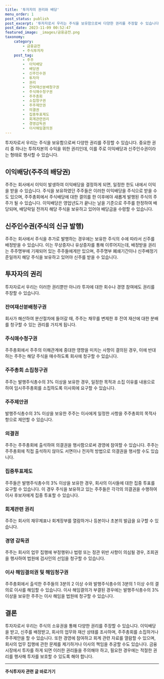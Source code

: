 ```yaml
---
title: '투자자의 권리와 배당'
menu_order: 1
post_status: publish
post_excerpt: '투자자로서 우리는 주식을 보유함으로써 다양한 권리를 주장할 수 있습니다. 중요한 권리 중 하나는 투하자본의 수익을 위한 권리인데, 이를 주로 이익배당과 신주인수권이라는 형태로 행사할 수 있습니다.'
post_date: 2023-11-09 00:52:47
featured_image: _images/금융금전.png
taxonomy:
    category:
        - 금융금전
        - 주식투자자
    post_tag:
        - 주주
        -  이익배당
        -  배당권
        -  신주인수권
        -  투자자
        -  권리
        -  잔여재산분배청구권
        -  주식매수청구권
        -  주주총회
        -  소집청구권
        -  주주제안권
        -  의결권
        -  집중투표제도
        -  회계관련권리
        -  경영감독권
        -  이사해임결의권
---
```



투자자로서 우리는 주식을 보유함으로써 다양한 권리를 주장할 수 있습니다. 중요한 권리 중 하나는 투하자본의 수익을 위한 권리인데, 이를 주로 이익배당과 신주인수권이라는 형태로 행사할 수 있습니다.

## 이익배당(주주의 배당권)

주주는 회사에서 이익이 발생하여 이익배당을 결정하게 되면, 일정한 한도 내에서 이익을 받을 수 있습니다. 주식을 보유하였던 주주들은 이러한 이익배당을 주식으로 받을 수도 있으며, 주주총회에서 주식배당에 대한 결의를 한 이후에야 새롭게 발행된 주식의 주주가 될 수 있습니다. 이익배당은 영업년도가 끝나는 날을 기준으로 주주를 한정하여 배당되며, 배당락일 전까지 해당 주식을 보유하고 있어야 배당금을 수령할 수 있습니다.

## 신주인수권(주식의 신규 발행)

주주는 회사에서 주식을 추가로 발행하는 경우에는 보유한 주식의 수에 따라서 신주를 배정받을 수 있습니다. 이는 무상증자나 유상증자를 통해 이루어지는데, 배정받을 권리는 주주명부에 기재되어 있는 주주들에게만 있으며, 주주명부 폐쇄기간이나 신주배정기준일까지 해당 주식을 보유하고 있어야 신주를 받을 수 있습니다.

## 투자자의 권리

투자자로서 우리는 이러한 권리뿐만 아니라 투자에 대한 회수나 경영 참여에도 권리를 주장할 수 있습니다.

### 잔여재산분배청구권

회사가 해산하여 분산절차에 들어갈 때, 주주는 채무를 변제한 후 잔여 재산에 대한 분배를 청구할 수 있는 권리를 가지게 됩니다.

### 주식매수청구권

주주총회에서 주주의 이해관계에 중대한 영향을 미치는 사항이 결의된 경우, 이에 반대하는 주주는 해당 주식을 매수하도록 회사에 청구할 수 있습니다.

### 주주총회 소집청구권

주주는 발행주식총수의 3% 이상을 보유한 경우, 일정한 목적과 소집 이유를 내용으로 하여 임시주주총회를 소집하도록 이사회에 요구할 수 있습니다.

### 주주제안권

발행주식총수의 3% 이상을 보유한 주주는 이사에게 일정한 사항을 주주총회의 목적사항으로 제안할 수 있습니다.

### 의결권

주주는 주주총회에 출석하여 의결권을 행사함으로써 경영에 참여할 수 있습니다. 주주는 주주총회에 직접 출석하지 않아도 서면이나 전자적 방법으로 의결권을 행사할 수도 있습니다.

### 집중투표제도

주주들은 발행주식총수의 3% 이상을 보유한 경우, 회사의 이사들에 대한 집중 투표를 요구할 수 있습니다. 이 경우 주식을 보유하고 있는 주주들은 각각의 의결권을 수행하여 이사 후보자에게 집중 투표할 수 있습니다.

### 회계관련 권리

주주는 회사의 재무제표나 회계장부를 열람하거나 등본이나 초본의 발급을 요구할 수 있습니다.

### 경영 감독권

주주는 회사의 업무 집행에 부정행위나 법령 또는 정관 위반 사항이 의심될 경우, 조회권을 행사하여 법원에 검사인의 선임을 청구할 수 있습니다.

### 이사 해임결의권 및 해임청구권

주주총회에서 출석한 주주들의 3분의 2 이상 수와 발행주식총수의 3분의 1 이상 수의 결의로 이사를 해임할 수 있습니다. 이사 해임결의가 부결된 경우에는 발행주식총수의 3% 이상을 보유한 주주는 이사 해임을 법원에 청구할 수 있습니다.

## 결론

투자자로서 우리는 주식의 소유권을 통해 다양한 권리를 주장할 수 있습니다. 이익배당을 받고, 신주를 배정받고, 회사의 업무와 재산 상태를 조사하며, 주주총회를 소집하거나 주주제안을 할 수 있습니다. 또한 경영에 참여하고 회계 관련 자료를 열람할 수 있으며, 회사의 업무 집행에 관한 문제를 제기하거나 이사의 책임을 추궁할 수도 있습니다. 금융시장에서 투자를 하게 되면 이러한 권리들을 주의해야 하고, 필요한 경우에는 적절한 권리를 행사해 투자를 보호할 수 있도록 해야 합니다.
<!-- wp:separator -->
<hr class="wp-block-separator has-alpha-channel-opacity"/>
<!-- /wp:separator -->

<!-- wp:group {"backgroundColor":"base","layout":{"type":"constrained"}} -->
<div class="wp-block-group has-base-background-color has-background"><!-- wp:paragraph {"align":"center","fontSize":"medium"} -->
<p class="has-text-align-center has-large-font-size"><strong>주식투자자 관련 글 바로가기</strong></p>
<!-- /wp:paragraph -->


<!-- wp:latest-posts
{"categories":[{"id":15119,"count":19,"description":"","link":"https://uknowlaw.com/category/%ec%a3%bc%ec%8b%9d%ed%88%ac%ec%9e%90%ec%9e%90/","name":"주식투자자","slug":"주식투자자","taxonomy":"category","parent":0,"meta":[],"_links":{"self":[{"href":"https://uknowlaw.com/wp-json/wp/v2/categories/15119"}],"collection":[{"href":"https://uknowlaw.com/wp-json/wp/v2/categories"}],"about":[{"href":"https://uknowlaw.com/wp-json/wp/v2/taxonomies/category"}],"wp:post_type":[{"href":"https://uknowlaw.com/wp-json/wp/v2/posts?categories=15119"}],"curies":[{"name":"wp","href":"https://api.w.org/{rel}","templated":true}]}}],"postsToShow":100,"excerptLength":28,"postLayout":"grid","columns":2,"featuredImageAlign":"left","featuredImageSizeSlug":"large","fontSize":"small"} /--></div>
<!-- /wp:group -->